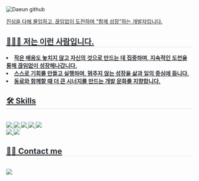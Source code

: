 <img src="https://capsule-render.vercel.app/api?type=venom&height=300&color=FFC0CB&text=Welcome%20%20&textBg=false&fontColor=707070&fontSize=40&fontAlignY=45&animation=fadeIn&desc=Daeun%20Kim&descAlignY=63&descSize=30&fontAlign=47&descAlign=56" alt="Daeun github">


<a href="https://www.gitanimals.org/en_US?utm_medium=image&utm_source=ilikewhale&utm_content=line">
<!--   <img
    src="https://render.gitanimals.org/lines/ilikewhale"
    width="600"
    height="120"
  />
</a> -->

진심을 다해 몰입하고, 끊임없이 도전하며 "함께 성장"하는 개발자입니다.

<div style="text-align: left;"> 
    <h2 style="border-bottom: 1px solid #d8dee4; color: #282d33;"> 🙋🏻‍♀️ 저는 이런 사람입니다. </h2>  
    <div style="font-weight: 700; font-size: 15px; text-align: left; color: #282d33;"> <li> 작은 배움도 놓치지 않고 자신의 것으로 만드는 데 집중하며, 지속적인 도전을 통해 끊임없이 성장해나갑니다.</li><li> 스스로 기회를 만들고 실행하며, 멈추지 않는 성장을 삶과 일의 중심에 둡니다.</li><li> 동료와 함께할 때 더 큰 시너지를 만드는 개발 문화를 지향합니다. </div> 
    </div>
    <div style="text-align: left;">
    <h2 style="border-bottom: 1px solid #d8dee4; color: #282d33;"> 🛠️ Skills </h2> <br> 
    <div style="margin: ; text-align: left;" "text-align: left;"> <img src="https://img.shields.io/badge/Java-007396?style=for-the-badge&logo=Java&logoColor=white">
          <img src="https://img.shields.io/badge/MariaDB-003545?style=for-the-badge&logo=MariaDB&logoColor=white">
          <img src="https://img.shields.io/badge/Python-3776AB?style=for-the-badge&logo=Python&logoColor=white">
          <img src="https://img.shields.io/badge/PyTorch-EE4C2C?style=for-the-badge&logo=PyTorch&logoColor=white">
          <img src="https://img.shields.io/badge/Spring Boot-6DB33F?style=for-the-badge&logo=Spring Boot&logoColor=white">
          <br/><img src="https://img.shields.io/badge/Tensorflow-FF6F00?style=for-the-badge&logo=Tensorflow&logoColor=white">
          <img src="https://img.shields.io/badge/Vue.js-4FC08D?style=for-the-badge&logo=Vue.js&logoColor=white">
          </div>
    </div>
    <div style="text-align: left;">
    <h2 style="border-bottom: 1px solid #d8dee4; color: #282d33;"> 🧑‍💻 Contact me </h2> <br> 
    <div style="text-align: left;"> <a href=https://velog.io/@ilikewhale/posts> <img src="https://img.shields.io/badge/Velog-20C997?style=for-the-badge&logo=Velog&logoColor=white&link=https://velog.io/@ilikewhale/posts"> </a>
          </div>  <br> 
    <div style="text-align: left;">  </div> 
    </div>
    
